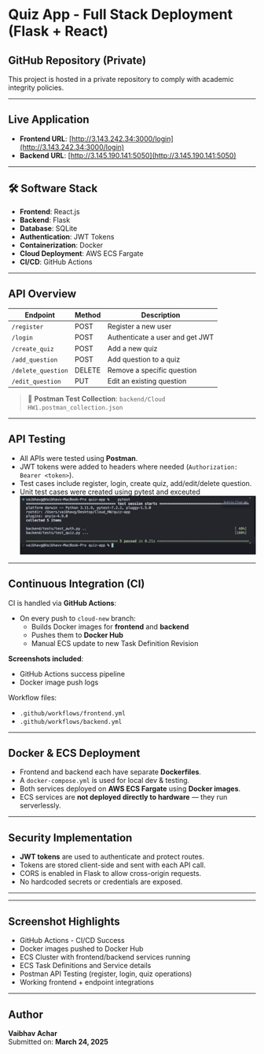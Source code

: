# Quiz App - Full Stack Deployment (Flask + React)

##  GitHub Repository (Private)
This project is hosted in a private repository to comply with academic integrity policies.

---

##  Live Application

- **Frontend URL**: [http://3.143.242.34:3000/login](http://3.143.242.34:3000/login)
- **Backend URL**: [http://3.145.190.141:5050](http://3.145.190.141:5050)

---

## 🛠️ Software Stack

- **Frontend**: React.js
- **Backend**: Flask
- **Database**: SQLite
- **Authentication**: JWT Tokens
- **Containerization**: Docker
- **Cloud Deployment**: AWS ECS Fargate
- **CI/CD**: GitHub Actions

---

##  API Overview

| Endpoint                  | Method | Description                  |
|---------------------------|--------|------------------------------|
| `/register`              | POST   | Register a new user          |
| `/login`                 | POST   | Authenticate a user and get JWT |
| `/create_quiz`           | POST   | Add a new quiz               |
| `/add_question`          | POST   | Add question to a quiz       |
| `/delete_question`       | DELETE | Remove a specific question   |
| `/edit_question`         | PUT    | Edit an existing question    |

> 📂 **Postman Test Collection**: `backend/Cloud HW1.postman_collection.json`

---

##  API Testing

- All APIs were tested using **Postman**.
- JWT tokens were added to headers where needed (`Authorization: Bearer <token>`).
- Test cases include register, login, create quiz, add/edit/delete question.
- Unit test cases were created using pytest and exceuted
  ![API Test Screenshot](Screenshot.png)


---

##  Continuous Integration (CI)

CI is handled via **GitHub Actions**:

- On every push to `cloud-new` branch:
  - Builds Docker images for **frontend** and **backend**
  - Pushes them to **Docker Hub**
  - Manual ECS update to new Task Definition Revision

 **Screenshots included**:
- GitHub Actions success pipeline
- Docker image push logs

Workflow files:
- `.github/workflows/frontend.yml`
- `.github/workflows/backend.yml`

---

##  Docker & ECS Deployment

- Frontend and backend each have separate **Dockerfiles**.
- A `docker-compose.yml` is used for local dev & testing.
- Both services deployed on **AWS ECS Fargate** using **Docker images**.
- ECS services are **not deployed directly to hardware** — they run serverlessly.

---

## Security Implementation

- **JWT tokens** are used to authenticate and protect routes.
- Tokens are stored client-side and sent with each API call.
- CORS is enabled in Flask to allow cross-origin requests.
- No hardcoded secrets or credentials are exposed.

---


---

##  Screenshot Highlights

-  GitHub Actions - CI/CD Success
-  Docker images pushed to Docker Hub
-  ECS Cluster with frontend/backend services running
-  ECS Task Definitions and Service details
-  Postman API Testing (register, login, quiz operations)
-  Working frontend + endpoint integrations



---

##  Author

**Vaibhav Achar**  
 Submitted on: **March 24, 2025**
